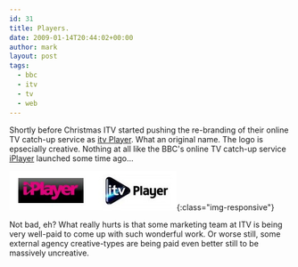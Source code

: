 ```yaml
---
id: 31
title: Players.
date: 2009-01-14T20:44:02+00:00
author: mark
layout: post
tags:
  - bbc
  - itv
  - tv
  - web
---
```

Shortly before Christmas ITV started pushing the re-branding of their online TV catch-up service as [itv Player](http://www.itv.com/catchup). What an original name. The logo is epsecially creative. Nothing at all like the BBC's online TV catch-up service [iPlayer](http://www.bbc.co.uk/iplayer) launched some time ago...

![BBC and ITV Player logos](/images/fromwp/2009/02/bbcitvplayers.jpg){:class="img-responsive"}

Not bad, eh? What really hurts is that some marketing team at ITV is being very well-paid to come up with such wonderful work. Or worse still, some external agency creative-types are being paid even better still to be massively uncreative.
